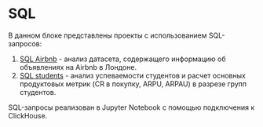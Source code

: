 # SQL
В данном блоке представлены проекты с использованием SQL-запросов:
1. [SQL Airbnb](https://github.com/jkozyrkova/SQL/blob/main/SQL%20(Airbnb).ipynb) - анализ датасета, содержащего информацию об объявлениях на Airbnb в Лондоне.
2. [SQL students](https://github.com/jkozyrkova/SQL/blob/main/SQL_students.ipynb) - анализ успеваемости студентов и расчет основных продуктовых метрик (CR в покупку, ARPU, ARPAU) в разрезе групп студентов.

SQL-запросы реализован в  Jupyter Notebook с помощью подключения к ClickHouse.
